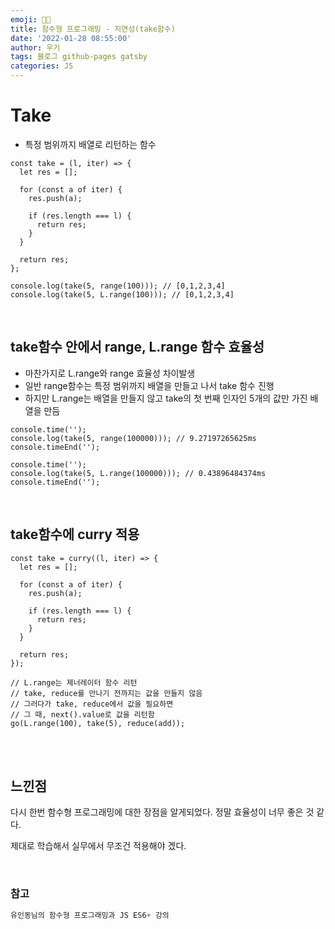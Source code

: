 ```yaml
---
emoji: 👨‍💻
title: 함수형 프로그래밍 - 지연성(take함수)
date: '2022-01-28 08:55:00'
author: 우기
tags: 블로그 github-pages gatsby
categories: JS
---
```


# Take

- 특정 범위까지 배열로 리턴하는 함수

```tsx
const take = (l, iter) => {
  let res = [];

  for (const a of iter) {
    res.push(a);

    if (res.length === l) {
      return res;
    }
  }

  return res;
};

console.log(take(5, range(100))); // [0,1,2,3,4]
console.log(take(5, L.range(100))); // [0,1,2,3,4]
```

<br>

## take함수 안에서 range, L.range 함수 효율성

- 마찬가지로 L.range와 range 효율성 차이발생
- 일반 range함수는 특정 범위까지 배열을 만들고 나서 take 함수 진행
- 하지만 L.range는 배열을 만들지 않고 take의 첫 번째 인자인 5개의 값만 가진 배열을 만듬

```tsx
console.time('');
console.log(take(5, range(100000))); // 9.27197265625ms
console.timeEnd('');

console.time('');
console.log(take(5, L.range(100000))); // 0.43896484374ms
console.timeEnd('');
```

<br>

## take함수에 curry 적용

```tsx
const take = curry((l, iter) => {
  let res = [];

  for (const a of iter) {
    res.push(a);

    if (res.length === l) {
      return res;
    }
  }

  return res;
});

// L.range는 제너레이터 함수 리턴
// take, reduce를 만나기 전까지는 값을 만들지 않음
// 그러다가 take, reduce에서 값을 필요하면
// 그 때, next().value로 값을 리턴함
go(L.range(100), take(5), reduce(add));
```

<br>
<br>

## 느낀점

다시 한번 함수형 프로그래밍에 대한 장점을 알게되었다. 정말 효율성이 너무 좋은 것 같다.

제대로 학습해서 실무에서 무조건 적용해야 겠다.

<br>

### 참고

```js
유인동님의 함수형 프로그래밍과 JS ES6+ 강의

```

```toc

```
